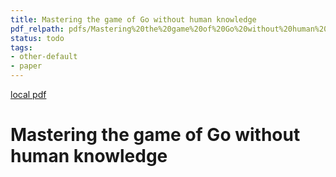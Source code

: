 ```yaml
---
title: Mastering the game of Go without human knowledge
pdf_relpath: pdfs/Mastering%20the%20game%20of%20Go%20without%20human%20knowledge.pdf
status: todo
tags:
- other-default
- paper
---
```


[local pdf](../../../pdfs/Mastering%20the%20game%20of%20Go%20without%20human%20knowledge.pdf)

# Mastering the game of Go without human knowledge
